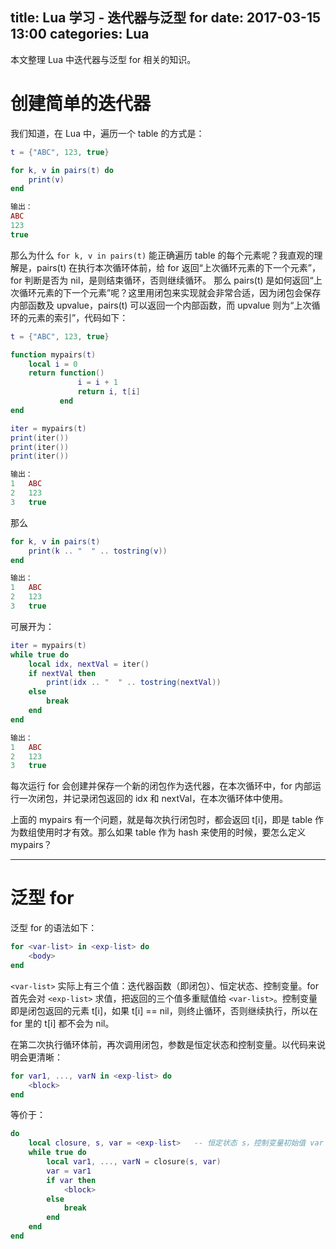 title: Lua 学习 - 迭代器与泛型 for
date: 2017-03-15 13:00
categories: Lua
---

本文整理 Lua 中迭代器与泛型 for 相关的知识。
 
<!-- more -->

# 创建简单的迭代器

我们知道，在 Lua 中，遍历一个 table 的方式是：

```lua
t = {"ABC", 123, true}

for k, v in pairs(t) do
    print(v)
end

输出：
ABC
123
true
```

那么为什么 `for k, v in pairs(t)` 能正确遍历 table 的每个元素呢？我直观的理解是，pairs(t) 在执行本次循环体前，给 for 返回“上次循环元素的下一个元素”，for 判断是否为 nil，是则结束循环，否则继续循环。 那么 pairs(t) 是如何返回“上次循环元素的下一个元素”呢？这里用闭包来实现就会非常合适，因为闭包会保存内部函数及 upvalue，pairs(t) 可以返回一个内部函数，而 upvalue 则为“上次循环的元素的索引”，代码如下：

```lua
t = {"ABC", 123, true}

function mypairs(t)
    local i = 0
    return function()
               i = i + 1
               return i, t[i]
           end
end

iter = mypairs(t)
print(iter())
print(iter())
print(iter())

输出：
1   ABC
2   123
3   true
```

那么

```lua
for k, v in pairs(t)
    print(k .. "  " .. tostring(v))
end

输出：
1   ABC
2   123
3   true
```

可展开为：

```lua
iter = mypairs(t)
while true do
    local idx, nextVal = iter()
    if nextVal then
        print(idx .. "  " .. tostring(nextVal))
    else
        break
    end
end

输出：
1   ABC
2   123
3   true
```

每次运行 for 会创建并保存一个新的闭包作为迭代器，在本次循环中，for 内部运行一次闭包，并记录闭包返回的 idx 和 nextVal，在本次循环体中使用。

上面的 mypairs 有一个问题，就是每次执行闭包时，都会返回 t[i]，即是 table 作为数组使用时才有效。那么如果 table 作为 hash 来使用的时候，要怎么定义 mypairs？

---

# 泛型 for

泛型 for 的语法如下：

```lua
for <var-list> in <exp-list> do
    <body>
end
```

`<var-list>` 实际上有三个值：迭代器函数（即闭包）、恒定状态、控制变量。for 首先会对 `<exp-list>` 求值，把返回的三个值多重赋值给 `<var-list>`。控制变量即是闭包返回的元素 t[i]，如果 t[i] == nil，则终止循环，否则继续执行，所以在 for 里的 t[i] 都不会为 nil。

在第二次执行循环体前，再次调用闭包，参数是恒定状态和控制变量。以代码来说明会更清晰：

```lua
for var1, ..., varN in <exp-list> do
    <block>
end
```

等价于：

```lua
do
    local closure, s, var = <exp-list>   -- 恒定状态 s，控制变量初始值 var
    while true do
        local var1, ..., varN = closure(s, var)
        var = var1
        if var then
            <block>
        else
            break
        end
    end
end
```